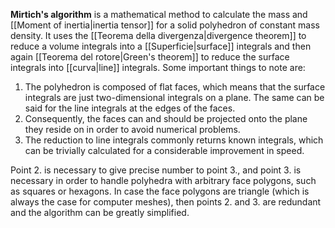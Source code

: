 **Mirtich's algorithm** is a mathematical method to calculate the mass and [[Moment of inertia|inertia tensor]] for a solid polyhedron of constant mass density. It uses the [[Teorema della divergenza|divergence theorem]] to reduce a volume integrals into a [[Superficie|surface]] integrals and then again [[Teorema del rotore|Green's theorem]] to reduce the surface integrals into [[curva|line]] integrals. Some important things to note are:
1. The polyhedron is composed of flat faces, which means that the surface integrals are just two-dimensional integrals on a plane. The same can be said for the line integrals at the edges of the faces.
2. Consequently, the faces can and should be projected onto the plane they reside on in order to avoid numerical problems.
3. The reduction to line integrals commonly returns known integrals, which can be trivially calculated for a considerable improvement in speed.

Point 2. is necessary to give precise number to point 3., and point 3. is necessary in order to handle polyhedra with arbitrary face polygons, such as squares or hexagons. In case the face polygons are triangle (which is always the case for computer meshes), then points 2. and 3. are redundant and the algorithm can be greatly simplified.